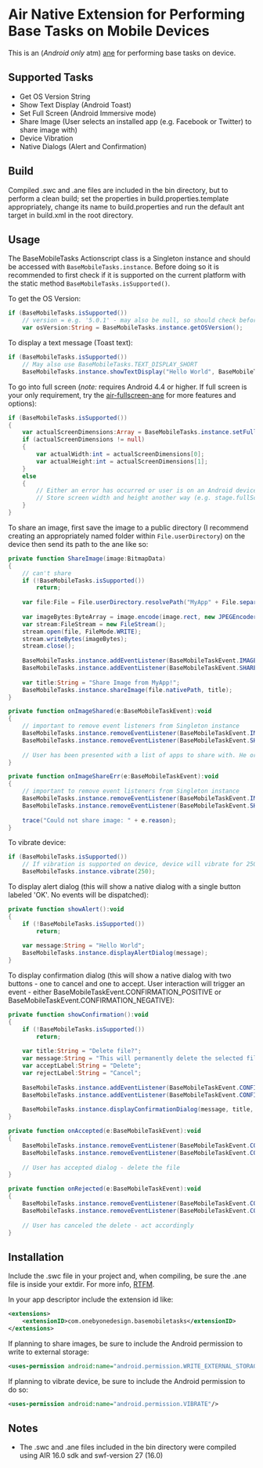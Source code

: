 Air Native Extension for Performing Base Tasks on Mobile Devices
======

This is an (*Android only* atm) [ane](http://www.adobe.com/devnet/air/native-extensions-for-air.html) for performing base tasks on device.

Supported Tasks
------

- Get OS Version String
- Show Text Display (Android Toast)
- Set Full Screen (Android Immersive mode)
- Share Image (User selects an installed app (e.g. Facebook or Twitter) to share image with)
- Device Vibration
- Native Dialogs (Alert and Confirmation)

Build
------

Compiled .swc and .ane files are included in the bin directory, but to perform a clean build; set the properties in build.properties.template appropriately, change its name to build.properties and run the default ant target in build.xml in the root directory.

Usage
------

The BaseMobileTasks Actionscript class is a Singleton instance and should be accessed with `BaseMobileTasks.instance`. Before doing so it is recommended to first check if it is supported on the current platform with the static method `BaseMobileTasks.isSupported()`.

To get the OS Version:

```actionscript
if (BaseMobileTasks.isSupported())
	// version = e.g. '5.0.1' - may also be null, so should check before using
	var osVersion:String = BaseMobileTasks.instance.getOSVersion();
```

To display a text message (Toast text):

```actionscript
if (BaseMobileTasks.isSupported())
	// May also use BaseMobileTasks.TEXT_DISPLAY_SHORT
	BaseMobileTasks.instance.showTextDisplay("Hello World", BaseMobileTasks.TEXT_DISPLAY_LONG);
```

To go into full screen (*note:* requires Android 4.4 or higher. If full screen is your only requirement, try the [air-fullscreen-ane](https://github.com/mesmotronic/air-fullscreen-ane) for more features and options):

```actionscript
if (BaseMobileTasks.isSupported())
{
	var actualScreenDimensions:Array = BaseMobileTasks.instance.setFullscreen();
	if (actualScreenDimensions != null)
	{
		var actualWidth:int = actualScreenDimensions[0];
		var actualHeight:int = actualScreenDimensions[1];
	}
	else
	{
		// Either an error has occurred or user is on an Android device less than 4.4. You could check with getOSVersion() 1st if desired.
		// Store screen width and height another way (e.g. stage.fullScreenWidth && stage.fullScreenHeight)
	}
}
```

To share an image, first save the image to a public directory (I recommend creating an appropriately named folder within `File.userDirectory`) on the device then send its path to the ane like so:

```actionscript
private function ShareImage(image:BitmapData) 
{
	// can't share
	if (!BaseMobileTasks.isSupported())
		return;
		
	var file:File = File.userDirectory.resolvePath("MyApp" + File.separator + "imageName.jpg");
	
	var imageBytes:ByteArray = image.encode(image.rect, new JPEGEncoderOptions(80));
	var stream:FileStream = new FileStream();
	stream.open(file, FileMode.WRITE);
	stream.writeBytes(imageBytes);
	stream.close();
	
	BaseMobileTasks.instance.addEventListener(BaseMobileTaskEvent.IMAGE_SHARED, onImageShared);
	BaseMobileTasks.instance.addEventListener(BaseMobileTaskEvent.SHARE_IMAGE_ERROR, onImageShareErr);
	
	var title:String = "Share Image from MyApp!";
	BaseMobileTasks.instance.shareImage(file.nativePath, title);
}

private function onImageShared(e:BaseMobileTaskEvent):void
{
	// important to remove event listeners from Singleton instance
	BaseMobileTasks.instance.removeEventListener(BaseMobileTaskEvent.IMAGE_SHARED, onImageShared);
	BaseMobileTasks.instance.removeEventListener(BaseMobileTaskEvent.SHARE_IMAGE_ERROR, onImageShareErr);
	
	// User has been presented with a list of apps to share with. He or she may still decide not to share.
}

private function onImageShareErr(e:BaseMobileTaskEvent):void
{
	// important to remove event listeners from Singleton instance
	BaseMobileTasks.instance.removeEventListener(BaseMobileTaskEvent.IMAGE_SHARED, onImageShared);
	BaseMobileTasks.instance.removeEventListener(BaseMobileTaskEvent.SHARE_IMAGE_ERROR, onImageShareErr);
	
	trace("Could not share image: " + e.reason);
}
```

To vibrate device:

```actionscript
if (BaseMobileTasks.isSupported())
	// If vibration is supported on device, device will vibrate for 250 milliseconds
	BaseMobileTasks.instance.vibrate(250);
```

To display alert dialog (this will show a native dialog with a single button labeled 'OK'. No events will be dispatched):

```actionscript
private function showAlert():void
{
    if (!BaseMobileTasks.isSupported())
        return;
        
    var message:String = "Hello World";
    BaseMobileTasks.instance.displayAlertDialog(message);
}
```
To display confirmation dialog (this will show a native dialog with two buttons - one to cancel and one to accept. User interaction will trigger an event - either BaseMobileTaskEvent.CONFIRMATION_POSITIVE or BaseMobileTaskEvent.CONFIRMATION_NEGATIVE):

```actionscript
private function showConfirmation():void
{
    if (!BaseMobileTasks.isSupported())
        return;
        
    var title:String = "Delete file?";
    var message:String = "This will permanently delete the selected file";
    var acceptLabel:String = "Delete";
    var rejectLabel:String = "Cancel";
    
    BaseMobileTasks.instance.addEventListener(BaseMobileTaskEvent.CONFIRMATION_POSITIVE, onAccepted);
    BaseMobileTasks.instance.addEventListener(BaseMobileTaskEvent.CONFIRMATION_NEGATIVE, onRejected);
    
    BaseMobileTasks.instance.displayConfirmationDialog(message, title, acceptLabel, rejectLabel);
}

private function onAccepted(e:BaseMobileTaskEvent):void
{
    BaseMobileTasks.instance.removeEventListener(BaseMobileTaskEvent.CONFIRMATION_POSITIVE, onAccepted);
    BaseMobileTasks.instance.removeEventListener(BaseMobileTaskEvent.CONFIRMATION_NEGATIVE, onRejected);
    
    // User has accepted dialog - delete the file
}

private function onRejected(e:BaseMobileTaskEvent):void
{
    BaseMobileTasks.instance.removeEventListener(BaseMobileTaskEvent.CONFIRMATION_POSITIVE, onAccepted);
    BaseMobileTasks.instance.removeEventListener(BaseMobileTaskEvent.CONFIRMATION_NEGATIVE, onRejected);
    
    // User has canceled the delete - act accordingly
}
```

Installation
------

Include the .swc file in your project and, when compiling, be sure the .ane file is inside your extdir. For more info, [RTFM](http://help.adobe.com/en_US/air/build/WS597e5dadb9cc1e0253f7d2fc1311b491071-8000.html).

In your app descriptor include the extension id like:

```xml
<extensions>
	<extensionID>com.onebyonedesign.basemobiletasks</extensionID>
</extensions>
```

If planning to share images, be sure to include the Android permission to write to external storage:

```xml
<uses-permission android:name="android.permission.WRITE_EXTERNAL_STORAGE"/>
```

If planning to vibrate device, be sure to include the Android permission to do so:

```xml
<uses-permission android:name="android.permission.VIBRATE"/>
```

Notes
------

- The .swc and .ane files included in the bin directory were compiled using AIR 16.0 sdk and swf-version 27 (16.0)
